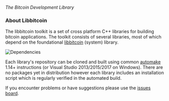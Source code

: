 *The Bitcoin Development Library*

### About Libbitcoin

The libbitcoin toolkit is a set of cross platform C++ libraries for building bitcoin applications. The toolkit consists of several libraries, most of which depend on the foundational [libbitcoin](https://github.com/libbitcoin/libbitcoin-system) (system) library. 

![Dependencies](https://raw.githubusercontent.com/libbitcoin/libbitcoin-build/master/img/dependencies.png)

Each library's repository can be cloned and built using common [automake](http://www.gnu.org/software/automake) 1.14+ instructions (or Visual Studio 2013/2015/2017 on Windows). There are no packages yet in distribution however each library includes an installation script which is regularly verified in the automated build.

If you encounter problems or have suggestions please use the [issues board](https://github.com/libbitcoin/libbitcoin/issues).